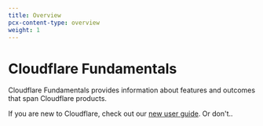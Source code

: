 ```yaml
---
title: Overview
pcx-content-type: overview
weight: 1
---
```


# Cloudflare Fundamentals

Cloudflare Fundamentals provides information about features and outcomes that span Cloudflare products.

If you are new to Cloudflare, check out our [new user guide](/fundamentals/get-started/). Or don't..
